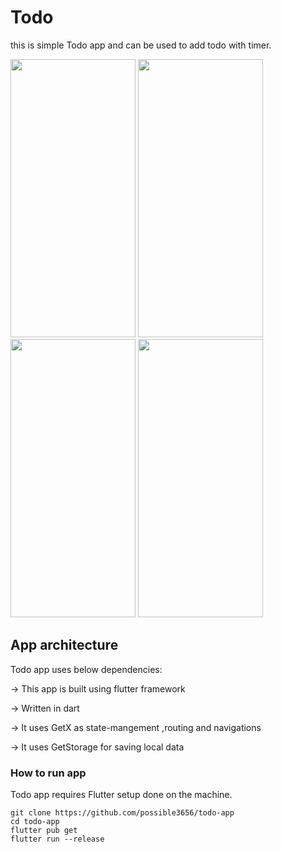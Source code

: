 # Todo
this is simple Todo app and can be used to add todo with timer.



<img src="https://github.com/possible3656/todo_yocket/blob/master/ss/home.gif" width="200" height="445">  <img src="https://github.com/possible3656/todo_yocket/blob/master/ss/Screenshot_20221123-170726.png" width="200" height="445">  <img src="https://github.com/possible3656/todo_yocket/blob/master/ss/Screenshot_20221123-170854.png" width="200" height="445">  <img src="https://github.com/possible3656/todo_yocket/blob/master/ss/Screenshot_20221123-171121.png" width="200" height="445">


## App architecture
Todo app uses below dependencies:

-> This app is built using flutter framework

-> Written in dart

-> It uses GetX as state-mangement ,routing and navigations

-> It uses GetStorage for saving local data
 
 ### How to run app
 Todo app requires Flutter setup done on the machine.
```
git clone https://github.com/possible3656/todo-app
cd todo-app
flutter pub get
flutter run --release
```



